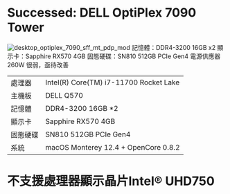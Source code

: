 # Successed: DELL OptiPlex 7090 Tower
![desktop_optiplex_7090_sff_mt_pdp_mod](https://user-images.githubusercontent.com/79300809/180197572-face0b87-3c74-43ba-9741-6d2866f36331.jpeg)
記憶體：DDR4-3200 16GB x2
顯示卡：Sapphire RX570 4GB
固態硬碟：SN810 512GB PCIe Gen4
電源供應器 260W 很弱，亟待改善
<table>
  <tr>
    <td>處理器</td><td>Intel(R) Core(TM) i7-11700 Rocket Lake</td>
  </tr>
  <tr>
    <td>主機板</td><td>DELL Q570</td>
  </tr>
  <tr>  
    <td>記憶體</td><td>DDR4-3200 16GB *2</td>
  </tr>
  <tr>
    <td>顯示卡</td><td>Sapphire RX570 4GB</td>
  </tr>
  <tr>  
    <td>固態硬碟</td><td>SN810 512GB PCIe Gen4</td>
  </tr>
  <tr>
    <td>系統</td><td>macOS Monterey 12.4 + OpenCore 0.8.2</td>
  </tr>  
</table>

# 不支援處理器顯示晶片Intel® UHD750 
